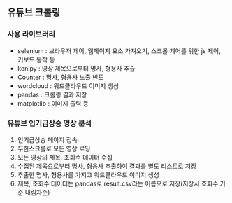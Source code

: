 ## 유튜브 크롤링
### 사용 라이브러리
- selenium : 브라우저 제어, 웹페이지 요소 가져오기, 스크롤 제어를 위한 js 제어, 키보드 동작 등
- konlpy : 영상 제목으로부터 명사, 형용사 추출
- Counter : 명사, 형용사 노출 빈도
- wordcloud : 워드클라우드 이미지 생성
- pandas : 크롤링 결과 저장
- matplotlib : 이미지 출력 등


### 유튜브 인기급상승 영상 분석
1. 인기급상승 페이지 접속
2. 무한스크롤로 모든 영상 로딩
3. 모든 영상의 제목, 조회수 데이터 수집
4. 수집된 제목으로부터 명사, 형용사 추출하여 결과를 별도 리스트로 저장
5. 추출한 명사, 형용사를 가지고 워드클라우드 이미지 생성
6. 제목, 조회수 데이터는 pandas로 result.csv라는 이름으로 저장(저장시 조회수 기준 내림차순)
